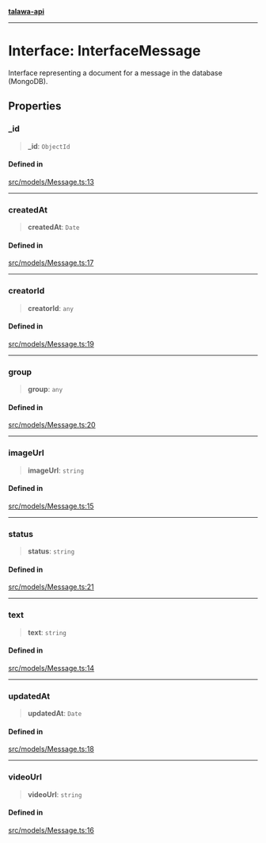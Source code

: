 [**talawa-api**](../../../README.md)

***

# Interface: InterfaceMessage

Interface representing a document for a message in the database (MongoDB).

## Properties

### \_id

> **\_id**: `ObjectId`

#### Defined in

[src/models/Message.ts:13](https://github.com/Suyash878/talawa-api/blob/b5a9d8b4a1ea678a3d6f5b710b3721f91a3052fc/src/models/Message.ts#L13)

***

### createdAt

> **createdAt**: `Date`

#### Defined in

[src/models/Message.ts:17](https://github.com/Suyash878/talawa-api/blob/b5a9d8b4a1ea678a3d6f5b710b3721f91a3052fc/src/models/Message.ts#L17)

***

### creatorId

> **creatorId**: `any`

#### Defined in

[src/models/Message.ts:19](https://github.com/Suyash878/talawa-api/blob/b5a9d8b4a1ea678a3d6f5b710b3721f91a3052fc/src/models/Message.ts#L19)

***

### group

> **group**: `any`

#### Defined in

[src/models/Message.ts:20](https://github.com/Suyash878/talawa-api/blob/b5a9d8b4a1ea678a3d6f5b710b3721f91a3052fc/src/models/Message.ts#L20)

***

### imageUrl

> **imageUrl**: `string`

#### Defined in

[src/models/Message.ts:15](https://github.com/Suyash878/talawa-api/blob/b5a9d8b4a1ea678a3d6f5b710b3721f91a3052fc/src/models/Message.ts#L15)

***

### status

> **status**: `string`

#### Defined in

[src/models/Message.ts:21](https://github.com/Suyash878/talawa-api/blob/b5a9d8b4a1ea678a3d6f5b710b3721f91a3052fc/src/models/Message.ts#L21)

***

### text

> **text**: `string`

#### Defined in

[src/models/Message.ts:14](https://github.com/Suyash878/talawa-api/blob/b5a9d8b4a1ea678a3d6f5b710b3721f91a3052fc/src/models/Message.ts#L14)

***

### updatedAt

> **updatedAt**: `Date`

#### Defined in

[src/models/Message.ts:18](https://github.com/Suyash878/talawa-api/blob/b5a9d8b4a1ea678a3d6f5b710b3721f91a3052fc/src/models/Message.ts#L18)

***

### videoUrl

> **videoUrl**: `string`

#### Defined in

[src/models/Message.ts:16](https://github.com/Suyash878/talawa-api/blob/b5a9d8b4a1ea678a3d6f5b710b3721f91a3052fc/src/models/Message.ts#L16)
